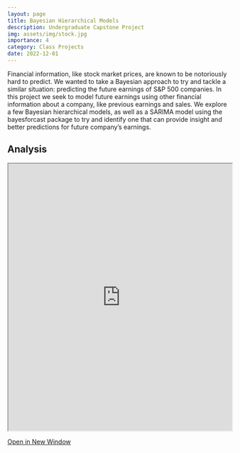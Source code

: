 ```yaml
---
layout: page
title: Bayesian Hierarchical Models
description: Undergraduate Capstone Project
img: assets/img/stock.jpg
importance: 4
category: Class Projects
date: 2022-12-01
---
```

Financial information, like stock market prices, are known to be notoriously hard to predict. We wanted to take a Bayesian approach to try and tackle a similar situation: predicting the future earnings of S&P 500 companies. In this project we seek to model future earnings using other financial information about a company, like previous earnings and sales. We explore a few Bayesian hierarchical models, as well as a SARIMA model using the bayesforcast package to try and identify one that can provide insight and better predictions for future company’s earnings.

## Analysis

<iframe src="https://nolan-meyer.github.io/bayesian-finance/" width="100%" height="600px"></iframe>

[Open in New Window](https://nolan-meyer.github.io/bayesian-finance/)

